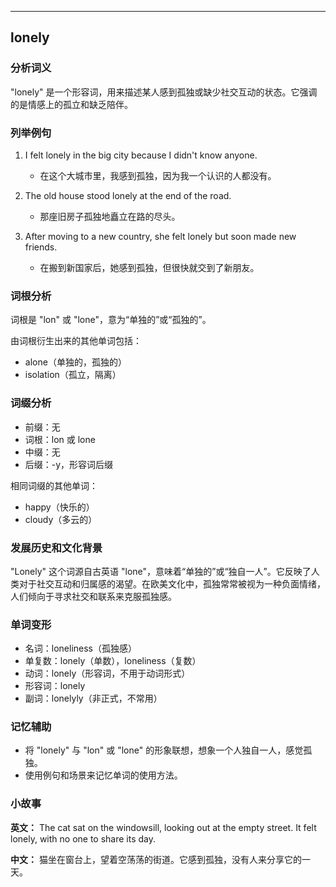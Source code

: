 
---------------
## lonely
### 分析词义
"lonely" 是一个形容词，用来描述某人感到孤独或缺少社交互动的状态。它强调的是情感上的孤立和缺乏陪伴。

### 列举例句
1. I felt lonely in the big city because I didn't know anyone.
   - 在这个大城市里，我感到孤独，因为我一个认识的人都没有。

2. The old house stood lonely at the end of the road.
   - 那座旧房子孤独地矗立在路的尽头。

3. After moving to a new country, she felt lonely but soon made new friends.
   - 在搬到新国家后，她感到孤独，但很快就交到了新朋友。

### 词根分析
词根是 "lon" 或 "lone"，意为“单独的”或“孤独的”。

由词根衍生出来的其他单词包括：
- alone（单独的，孤独的）
- isolation（孤立，隔离）

### 词缀分析
- 前缀：无
- 词根：lon 或 lone
- 中缀：无
- 后缀：-y，形容词后缀

相同词缀的其他单词：
- happy（快乐的）
- cloudy（多云的）

### 发展历史和文化背景
"Lonely" 这个词源自古英语 "lone"，意味着“单独的”或“独自一人”。它反映了人类对于社交互动和归属感的渴望。在欧美文化中，孤独常常被视为一种负面情绪，人们倾向于寻求社交和联系来克服孤独感。

### 单词变形
- 名词：loneliness（孤独感）
- 单复数：lonely（单数），loneliness（复数）
- 动词：lonely（形容词，不用于动词形式）
- 形容词：lonely
- 副词：lonelyly（非正式，不常用）

### 记忆辅助
- 将 "lonely" 与 "lon" 或 "lone" 的形象联想，想象一个人独自一人，感觉孤独。
- 使用例句和场景来记忆单词的使用方法。

### 小故事
**英文：** The cat sat on the windowsill, looking out at the empty street. It felt lonely, with no one to share its day.

**中文：** 猫坐在窗台上，望着空荡荡的街道。它感到孤独，没有人来分享它的一天。

